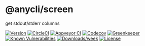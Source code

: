 @anycli/screen
=============

get stdout/stderr columns

[![Version](https://img.shields.io/npm/v/@anycli/screen.svg)](https://npmjs.org/package/@anycli/screen)
[![CircleCI](https://circleci.com/gh/anycli/screen/tree/master.svg?style=svg)](https://circleci.com/gh/anycli/screen/tree/master)
[![Appveyor CI](https://ci.appveyor.com/api/projects/status/github/anycli/screen?branch=master&svg=true)](https://ci.appveyor.com/project/heroku/screen/branch/master)
[![Codecov](https://codecov.io/gh/anycli/screen/branch/master/graph/badge.svg)](https://codecov.io/gh/anycli/screen)
[![Greenkeeper](https://badges.greenkeeper.io/anycli/screen.svg)](https://greenkeeper.io/)
[![Known Vulnerabilities](https://snyk.io/test/npm/@anycli/screen/badge.svg)](https://snyk.io/test/npm/@anycli/screen)
[![Downloads/week](https://img.shields.io/npm/dw/@anycli/screen.svg)](https://npmjs.org/package/@anycli/screen)
[![License](https://img.shields.io/npm/l/@anycli/screen.svg)](https://github.com/anycli/screen/blob/master/package.json)
